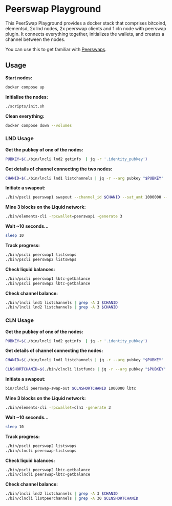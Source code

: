# Peerswap Playground

This PeerSwap Playground provides a docker stack that comprises bitcoind, elementsd, 2x lnd nodes, 2x peerswap clients and 1 cln node with peerswap plugin. It connects everything together, initializes the wallets, and creates a channel between the nodes.

You can use this to get familiar with [Peerswaps](https://www.peerswap.dev/).

## Usage
**Start nodes:**

```sh
docker compose up
```

**Initialise the nodes:**

```sh
./scripts/init.sh
```

**Clean everything:**
```sh
docker compose down --volumes
```

### LND Usage

**Get the pubkey of one of the nodes:**

```sh
PUBKEY=$(./bin/lncli lnd2 getinfo  | jq -r '.identity_pubkey')
```

**Get details of channel connecting the two nodes:**

```sh
CHANID=$(./bin/lncli lnd1 listchannels | jq -r --arg pubkey "$PUBKEY" '.channels[] | select(.remote_pubkey == $pubkey) | .chan_id')
```

**Initiate a swapout:**

```sh
./bin/pscli peerswap1 swapout --channel_id $CHANID --sat_amt 1000000 --asset lbtc
```

**Mine 3 blocks on the Liquid network:**

```sh
./bin/elements-cli -rpcwallet=peerswap1 -generate 3
```

**Wait ~10 seconds...**	

```sh
sleep 10
```

**Track progress:**

```sh
./bin/pscli peerswap1 listswaps
./bin/pscli peerswap2 listswaps
```

**Check liquid balances:**

```sh
./bin/pscli peerswap1 lbtc-getbalance
./bin/pscli peerswap2 lbtc-getbalance
```

**Check channel balance:**

```sh
./bin/lncli lnd1 listchannels | grep -A 3 $CHANID
./bin/lncli lnd2 listchannels | grep -A 3 $CHANID
```

### CLN Usage

**Get the pubkey of one of the nodes:**

```sh
PUBKEY=$(./bin/lncli lnd2 getinfo  | jq -r '.identity_pubkey')
```

**Get details of channel connecting the nodes:**
```sh
CHANID=$(./bin/lncli lnd1 listchannels | jq -r --arg pubkey "$PUBKEY" '.channels[] | select(.remote_pubkey == $pubkey) | .chan_id')
```

```sh
CLNSHORTCHANID=$(./bin/clncli listfunds | jq -r --arg pubkey "$PUBKEY" '.channels[] | select(.peer_id == $pubkey) | .short_channel_id')
```

**Initiate a swapout:**

```sh
bin/clncli peerswap-swap-out $CLNSHORTCHANID 1000000 lbtc
```

**Mine 3 blocks on the Liquid network:**

```sh
./bin/elements-cli -rpcwallet=cln1 -generate 3
```

**Wait ~10 seconds...**	

```sh
sleep 10
```

**Track progress:**

```sh
./bin/pscli peerswap2 listswaps
./bin/clncli peerswap-listswaps
```

**Check liquid balances:**

```sh
./bin/pscli peerswap2 lbtc-getbalance
./bin/clncli peerswap-lbtc-getbalance
```

**Check channel balance:**

```sh
./bin/lncli lnd2 listchannels | grep -A 3 $CHANID
./bin/clncli listpeerchannels | grep -A 30 $CLNSHORTCHANID
```
